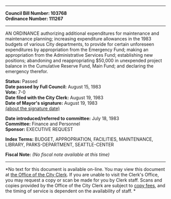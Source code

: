 * * * * *  
  
**Council Bill Number: [](#h0)[](#h2)103768**   
**Ordinance Number: 111267**  
  
* * * * *  
  
AN ORDINANCE authorizing additional expenditures for maintenance and maintenance planning; increasing expenditure allowances in the 1983 budgets of various City departments, to provide for certain unforeseen expenditures by appropriation from the Emergency Fund; making an appropriation from the Administrative Services Fund; establishing new positions; abandoning and reappropriating $50,000 in unexpended project balance in the Cumulative Reserve Fund, Main Fund; and declaring the emergency therefor.  
  
**Status:** Passed   
**Date passed by Full Council:** August 15, 1983   
**Vote:** 7-0   
**Date filed with the City Clerk:** August 19, 1983   
**Date of Mayor's signature:** August 19, 1983   
[(about the signature date)](/~public/approvaldate.htm)   
  
  
**Date introduced/referred to committee:** July 18, 1983   
**Committee:** Finance and Personnel   
**Sponsor:** EXECUTIVE REQUEST   
  
**Index Terms:** BUDGET, APPROPRIATION, FACILITIES, MAINTENANCE, LIBRARY, PARKS-DEPARTMENT, SEATTLE-CENTER  
  
**Fiscal Note:** *(No fiscal note available at this time)*  
  
* * * * *  
  
*No text for this document is available on-line. You may view this document at [the Office of the City Clerk](http://www.seattle.gov/leg/clerk/contactUs.htm). If you are unable to visit the Clerk's Office, you may request a copy or scan be made for you by Clerk staff. Scans and copies provided by the Office of the City Clerk are subject to [copy fees](http://clerk.seattle.gov/~public/clerkfees.htm), and the timing of service is dependent on the availability of staff. *  
  
  
